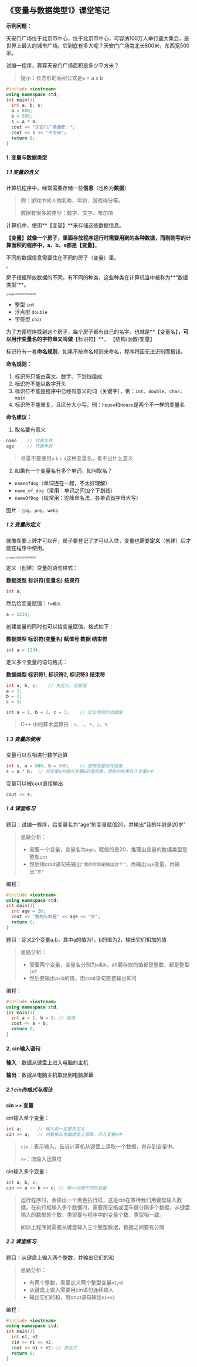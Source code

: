 ## 《变量与数据类型1》课堂笔记

**示例问题：**

天安门广场位于北京市中心，位于北京市中心，可容纳100万人举行盛大集会，是世界上最大的城市广场。它到底有多大呢？天安门广场南北长800米，东西宽500米。

试编一程序，算算天安门广场面积是多少平方米？

> 提示：长方形的面积公式是s = a x b

```C++
#include <iostream>
using namespace std;
int main(){
  int a, b, s;
  a = 880;
  b = 500;
  s = a * b;
  cout << "天安门广场面积：";
  cout << s << "平方米";
  return 0;
}
```



#### 1. 变量与数据类型

##### 1.1 变量的含义

计算机程序中，经常需要存储一些**信息**（也称为**数据**）

>  例：游戏中的人物名称、年龄、游戏得分等。
>
>  数据有很多的类型：数字、文字、布尔值

计算机中，使用**【变量】**来存储这些数据信息。

**【变量】**就像一个房子，里面存放程序运行时需要用到的各种数据，而刚刚写的计算面积的程序中，a、b、s都是**【变量】**。

不同的数据信息需要住在不同的房子（变量）里。

<img src="https://github.com/sea-wyrm/study-notes/raw/main/picture/image-20220522155541071.png" style="zoom:35%;" />



房子根据所放数据的不同，有不同的种类，这些种类在计算机当中被称为**“数据类型”**。

<img src="https://github.com/sea-wyrm/study-notes/raw/main/picture/image-20220522155606918.png" alt="image-20220522155606918" style="zoom:40%;" />

- 整型 `int`
- 浮点型 `double`
- 字符型 `char`



为了方便程序找到这个房子，每个房子都有自己的名字，也就是**【变量名】**，可以用作变量名的字符串又叫做**【标识符】**。 【结构/函数/变量】

标识符有一套**命名规则**，如果不按命名规则来命名，程序将因无法识别而报错。

**命名规则：**

1. 标识符只能由英文、数字、下划线组成 
2. 标识符不能以数字开头
3. 标识符不能是程序中已经有意义的词（关键字），例：`int`、`double`、`char`、`main`
4. 标识符不能重复，且区分大小写。例：`house`和`House`是两个不一样的变量名



**命名建议：**

1. 取名要有意义

```C++
name	// 代表名称
age		// 代表年龄
```

> 尽量不要使用`a` `b` `c` `d`这种变量名，看不出什么意义

2. 如果有一个变量名有多个单词，如何取名？

- `nameofdog`（单词连在一起，不太好理解）
- `name_of_dog`（常用：单词之间加个下划线）
- `nameOfDog`（较常用：驼峰命名法，各单词首字母大写）

图片：`jpg`、`png`、`webp`

##### 1.2 变量的定义

就像车要上牌才可以开，房子要登记了才可以入住，变量也需要**定义**（创建）后才能在程序中使用。

<img src="https://github.com/sea-wyrm/study-notes/raw/main/picture/image-20220522160616554.png" alt="image-20220522160616554" style="zoom:40%;" />



定义（创建）变量的语句格式：

**数据类型**	**标识符(变量名)**	**结束符**

```C++
int a;
```

然后给变量赋值：`!=输入`

```C++
a = 1234;
```



创建变量的同时也可以给变量赋值，格式如下：

**数据类型	标识符(变量名)	赋值号	数据	结束符**

```C++
int a = 1234;
```



定义多个变量的语句格式：

**数据类型	标识符1,	标识符2,	标识符3	结束符**

```C++
int a, b, c;	// 先定义，后赋值
a = 1;
b = 2;
c = 3;
```

```C++
int a = 1, b = 2, c = 3;	// 定义的同时也赋值
```



> C++ 中的算术运算符：`+`、`-`、`*`、`/`、`%`



##### 1.3 变量的使用

变量可以互相进行数学运算

```C++
int s, a = 800, b = 500;	// 使用变量前先赋值
s = a * b;	// 将变量a的值与变量b的值相乘，得到的结果存入变量s中
```



变量可以被cout直接输出

```C++
cout << s;
```



##### 1.4 课堂练习

题目：试编一程序，给变量名为“age”的变量赋值20，并输出“我的年龄是20岁”

> 思路分析：
>
> - 需要一个变量，变量名为`age`，赋值的是20，推理出变量的数据类型是整型`int`
> - 然后用cout语句先输出`"我的年龄是输出这个"`，再输出`age`变量，再输出`"岁"`

编程：

```C++
#include <iostream>
using namespace std;
int main(){
  int age = 20;
  cout << "我的年龄是" << age << "岁";
  return 0;
}
```



题目：定义2个变量a,b，其中a的值为1，b的值为2，输出它们相加的值

> 思路分析：
>
> - 需要两个变量，变量名分别为`a`和`b`，ab要存放的值都是整数，都是整型`int`
> - 然后要输出a+b的值，用cout语句直接输出即可

编程：

```C++
#include <iostream>
using namespace std;
int main(){
  int a = 1, b = 2; // 赋值
  cout << a + b;
  return 0;
}
```



#### 2. cin输入语句

**输入**：数据从键盘上进入电脑的主机

**输出**：数据从电脑主机取出到电脑屏幕



##### 2.1 cin的格式与用法

**cin	>>	变量**

cin输入单个变量：

```C++
int a;		// 输入前一定要先定义
cin >> a;	// 将数据从电脑键盘上获取，存入变量a中
```

> `cin`：表示输入，告诉计算机从键盘上读取一个数据，并存到变量中。
>
> `>>`：流输入运算符



cin输入多个变量：

```C++
int a, b, c;
cin >> a >> b >> c;	// 用>>分隔不同的变量
```

> 运行程序时，会弹出一个黑色执行框，这是cin在等待我们用键盘输入数据。在执行框输入多个数据时，需要用空格或回车键分隔多个数据，从键盘输入的数据的个数、类型要与程序中的变量个数、类型相一致。
>
> 如以上程序就需要从键盘输入三个整型数据，数据之间要有分隔



##### 2.2 课堂练习

题目：从键盘上输入两个整数，并输出它们的和

> 思路分析：
>
> - 有两个整数，需要定义两个整型变量`n1`,`n2`
> - 从键盘上输入需要用cin语句连续输入
> - 输出它们的和，用cout语句输出`n1+n2`

编程：

```C++
#include <iostream>
using namespace std;
int main(){
  int n1, n2;
  cin >> n1 >> n2;
  cout << n1 + n2; // 表达式
  return 0;
}
```

